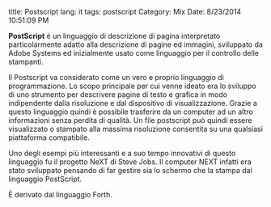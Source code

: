 title: Postscript
lang: it
tags: postscript 
Category: Mix
Date: 8/23/2014 10:51:09 PM 

**PostScript** è un linguaggio di descrizione di pagina interpretato particolarmente adatto alla descrizione di pagine ed immagini, sviluppato da Adobe Systems ed inizialmente usato come linguaggio per il controllo delle stampanti.

Il Postscript va considerato come un vero e proprio linguaggio di programmazione. Lo scopo principale per cui venne ideato era lo sviluppo di uno strumento per descrivere pagine di testo e grafica in modo indipendente dalla risoluzione e dal dispositivo di visualizzazione. Grazie a questo linguaggio quindi è possibile trasferire da un computer ad un altro informazioni senza perdita di qualità. Un file postscript può quindi essere visualizzato o stampato alla massima risoluzione consentita su una qualsiasi piattaforma compatibile.

Uno degli esempi più interessanti e a suo tempo innovativi di questo linguaggio fu il progetto NeXT di Steve Jobs. Il computer NEXT infatti era stato sviluppato pensando di far gestire sia lo schermo che la stampa dal linguaggio PostScript.

È derivato dal linguaggio Forth.



